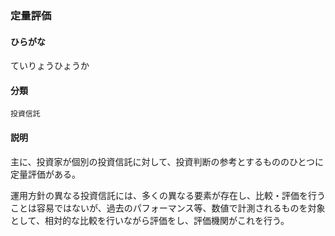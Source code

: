 <div style="display:none;">

## [あ行](securities-terms?id=あ行)
## [か行](securities-terms?id=か行)
## [さ行](securities-terms?id=さ行)
## [た行](securities-terms?id=た行)

</div>

### 定量評価

#### ひらがな

ていりょうひょうか

#### 分類

`投資信託`

#### 説明

主に、投資家が個別の投資信託に対して、投資判断の参考とするもののひとつに定量評価がある。
運用方針の異なる投資信託には、多くの異なる要素が存在し、比較・評価を行うことは容易ではないが、過去のパフォーマンス等、数値で計測されるものを対象として、相対的な比較を行いながら評価をし、評価機関がこれを行う。

<div style="display:none;">

## [な行](securities-terms?id=な行)
## [は行](securities-terms?id=は行)
## [ま行](securities-terms?id=ま行)
## [や行](securities-terms?id=や行)
## [ら行](securities-terms?id=ら行)
## [わ行](securities-terms?id=わ行)
## [英数字・記号](securities-terms?id=英数字・記号)

</div>

